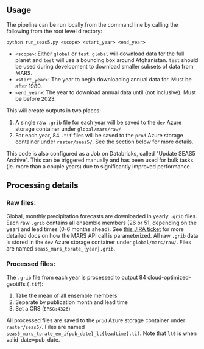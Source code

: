 ## Usage

The pipeline can be run locally from the command line by calling the following from the root level directory: 

```
python run_seas5.py <scope> <start_year> <end_year>
```

- `<scope>`:  Either `global` or `test`. `global` will download data for the full planet and `test` will use a bounding box around Afghanistan. `test` should be used during development to download smaller subsets of data from MARS. 
- `<start_year>`: The year to begin downloading annual data for. Must be after 1980. 
- `<end_year>`: The year to download annual data until (not inclusive). Must be before 2023. 

This will create outputs in two places: 

1) A single raw `.grib` file for each year will be saved to the `dev` Azure storage container under `global/mars/raw/`
2) For each year, 84 `.tif` files will be saved to the `prod` Azure storage container under `raster/seas5/`. See the section below for more details.

This code is also configured as a Job on Databricks, called "Update SEAS5 Archive". This can be triggered manually and has been used for bulk tasks (ie. more than a couple years) due to significantly improved performance. 

## Processing details

### Raw files:
Global, monthly precipitation forecasts are downloaded in yearly `.grib` files. Each raw `.grib` contains all ensemble members (26 or 51, depending on the year) and lead times (0-6 months ahead). See [this JIRA ticket](https://humanitarian.atlassian.net/browse/DSCI-539?focusedCommentId=177527) for more detailed docs on how the MARS API call is parameterized. All raw `.grib` data is stored in the `dev` Azure storage container under `global/mars/raw/`. Files are named `seas5_mars_tprate_{year}.grib`. 

### Processed files: 
The `.grib` file from each year is processed to output 84 cloud-optimized-geotiffs (`.tif`): 
1. Take the mean of all ensemble members
2. Separate by publication month and lead time
3. Set a CRS (`EPSG:4326`)

All processed files are saved to the `prod` Azure storage container under `raster/seas5/`. Files are named `seas5_mars_tprate_em_i{pub_date}_lt{leadtime}.tif`. Note that `lt0` is when valid_date=pub_date. 